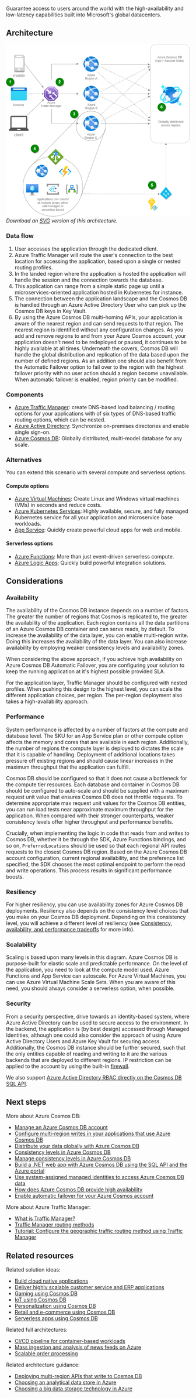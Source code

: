Guarantee access to users around the world with the high-availability and low-latency capabilities built into Microsoft's global datacenters.

## Architecture

![Architecture Diagram](../media/globally-distributed-mission-critical-applications-using-cosmos-db.png)
<br /> *Download an [SVG](../media/globally-distributed-mission-critical-applications-using-cosmos-db.svg) version of this architecture.*

### Data flow

1. User accesses the application through the dedicated client.
1. Azure Traffic Manager will route the user's connection to the best location for accessing the application, based upon a single or nested routing profiles.
1. In the landed region where the application is hosted the application will handle the session and the connection towards the database.
1. This application can range from a simple static page up until a microservices-oriented application hosted in Kubernetes for instance.
1. The connection between the application landscape and the Cosmos DB is handled through an Azure Active Directory User who can pick up the Cosmos DB keys in Key Vault.
1. By using the Azure Cosmos DB multi-homing APIs, your application is aware of the nearest region and can send requests to that region. The nearest region is identified without any configuration changes. As you add and remove regions to and from your Azure Cosmos account, your application doesn't need to be redeployed or paused, it continues to be highly available at all times.
Underneath the covers, Cosmos DB will handle the global distribution and replication of the data based upon the number of defined regions. As an addition one should also benefit from the Automatic Failover option to fail over to the region with the highest failover priority with no user action should a region become unavailable. When automatic failover is enabled, region priority can be modified.

### Components

* [Azure Traffic Manager](https://azure.microsoft.com/services/traffic-manager): create DNS-based load balancing / routing options for your applications with of six types of DNS-based traffic routing options, which can be nested.
* [Azure Active Directory](https://azure.microsoft.com/services/active-directory): Synchronize on-premises directories and enable single sign-on.
* [Azure Cosmos DB](https://azure.microsoft.com/services/cosmos-db): Globally distributed, multi-model database for any scale.

### Alternatives

You can extend this scenario with several compute and serverless options.

#### Compute options

* [Azure Virtual Machines](https://azure.microsoft.com/services/virtual-machines): Create Linux and Windows virtual machines (VMs) in seconds and reduce costs.
* [Azure Kubernetes Services](https://azure.microsoft.com/services/kubernetes-service): Highly available, secure, and fully managed Kubernetes service for all your application and microservice base workloads.
* [App Service](https://azure.microsoft.com/services/app-service): Quickly create powerful cloud apps for web and mobile.

#### Serverless options

* [Azure Functions](https://azure.microsoft.com/services/functions): More than just event-driven serverless compute.
* [Azure Logic Apps](https://azure.microsoft.com/services/logic-apps): Quickly build powerful integration solutions.

## Considerations

### Availability

The availability of the Cosmos DB instance depends on a number of factors. The greater the number of regions that Cosmos is replicated to, the greater the availability of the application. Each region contains all the data partitions of an Azure Cosmos DB container and can serve reads, by default. To increase the availability of the data layer, you can enable multi-region write. Doing this increases the availability of the data layer. You can also increase availability by employing weaker consistency levels and availability zones.

When considering the above approach, if you achieve high availability on Azure Cosmos DB Automatic Failover, you are configuring your solution to keep the running application at it's highest possible provided SLA.

For the application layer, Traffic Manager should be configured with nested profiles. When pushing this design to the highest level, you can scale the different application choices, per region. The per-region deployment also takes a high-availability approach.

### Performance

System performance is affected by a number of factors at the compute and database level. The SKU for an App Service plan or other compute option affects the memory and cores that are available in each region. Additionally, the number of regions the compute layer is deployed to dictates the scale that it is capable of handling. Deployment of additional locations takes pressure off existing regions and should cause linear increases in the maximum throughput that the application can fulfill.

Cosmos DB should be configured so that it does not cause a bottleneck for the compute tier resources. Each database and container in Cosmos DB should be configured to auto-scale and should be supplied with a maximum request unit value that ensures Cosmos DB does not throttle requests. To determine appropriate max request unit values for the Cosmos DB entities, you can run load tests near approximate maximum throughput for the application. When compared with their stronger counterparts, weaker consistency levels offer higher throughput and performance benefits.

Crucially, when implementing the logic in code that reads from and writes to Cosmos DB, whether it be through the SDK, Azure Functions bindings, and so on, `PreferredLocations` should be used so that each regional API routes requests to the closest Cosmos DB region. Based on the Azure Cosmos DB account configuration, current regional availability, and the preference list specified, the SDK chooses the most optimal endpoint to perform the read and write operations. This process results in significant performance boosts.

### Resiliency

For higher resiliency, you can use availability zones for Azure Cosmos DB deployments.
Resiliency also depends on the consistency level choices that you make on your Cosmos DB deployment. Depending on this consistency level, you will achieve a different level of resiliency (see [Consistency, availability, and performance tradeoffs](/azure/cosmos-db/consistency-levels) for more info).

### Scalability

Scaling is based upon many levels in this diagram. Azure Cosmos DB is purpose-built for elastic scale and predictable performance. On the level of the application, you need to look at the compute model used. Azure Functions and App Service can autoscale. For Azure Virtual Machines, you can use Azure Virtual Machine Scale Sets. When you are aware of this need, you should always consider a serverless option, when possible.

### Security

From a security perspective, drive towards an identity-based system, where Azure Active Directory can be used to secure access to the environment. In the backend, the application is (by best design) accessed through Managed Identities, although one could also consider the approach of using Azure Active Directory Users and Azure Key Vault for securing access. Additionally, the Cosmos DB instance should be further secured, such that the only entities capable of reading and writing to it are the various backends that are deployed to different regions. IP restriction can be applied to the account by using the built-in [firewall](/azure/cosmos-db/how-to-configure-firewall).

We also support [Azure Active Directory RBAC directly on the Cosmos DB SQL API](/azure/cosmos-db/how-to-setup-rbac).

## Next steps

More about Azure Cosmos DB:

* [Manage an Azure Cosmos DB account](/azure/cosmos-db/how-to-manage-database-account)
* [Configure multi-region writes in your applications that use Azure Cosmos DB](/azure/cosmos-db/how-to-multi-master)
* [Distribute your data globally with Azure Cosmos DB](/azure/cosmos-db/distribute-data-globally)
* [Consistency levels in Azure Cosmos DB](/azure/cosmos-db/consistency-levels)
* [Manage consistency levels in Azure Cosmos DB](/azure/cosmos-db/how-to-manage-consistency)
* [Build a .NET web app with Azure Cosmos DB using the SQL API and the Azure portal](/azure/cosmos-db/create-sql-api-dotnet)
* [Use system-assigned managed identities to access Azure Cosmos DB data](/azure/cosmos-db/managed-identity-based-authentication)
* [How does Azure Cosmos DB provide high availability](/azure/cosmos-db/high-availability)
* [Enable automatic failover for your Azure Cosmos account](/azure/cosmos-db/how-to-manage-database-account#automatic-failover)

More about Azure Traffic Manager:

* [What is Traffic Manager?](/azure/traffic-manager/traffic-manager-overview)
* [Traffic Manager routing methods](/azure/traffic-manager/traffic-manager-routing-methods)
* [Tutorial: Configure the geographic traffic routing method using Traffic Manager](/azure/traffic-manager/traffic-manager-configure-geographic-routing-method)

## Related resources

Related solution ideas:

* [Build cloud native applications](./cloud-native-apps.yml)
* [Deliver highly scalable customer service and ERP applications](./erp-customer-service.yml)
* [Gaming using Cosmos DB](./gaming-using-cosmos-db.yml)
* [IoT using Cosmos DB](./iot-using-cosmos-db.yml)
* [Personalization using Cosmos DB](./personalization-using-cosmos-db.yml)
* [Retail and e-commerce using Cosmos DB](./retail-and-e-commerce-using-cosmos-db.yml)
* [Serverless apps using Cosmos DB](./serverless-apps-using-cosmos-db.yml)

Related full architectures:

* [CI/CD pipeline for container-based workloads](../../example-scenario/apps/devops-with-aks.yml)
* [Mass ingestion and analysis of news feeds on Azure](../../example-scenario/ai/news-feed-ingestion-and-near-real-time-analysis.yml)
* [Scalable order processing](../../example-scenario/data/ecommerce-order-processing.yml)

Related architecture guidance:
* [Deploying multi-region APIs that write to Cosmos DB](../../patterns/geodes.md)
* [Choosing an analytical data store in Azure](../../data-guide/technology-choices/analytical-data-stores.md)
* [Choosing a big data storage technology in Azure](../../data-guide/technology-choices/data-storage.md)
